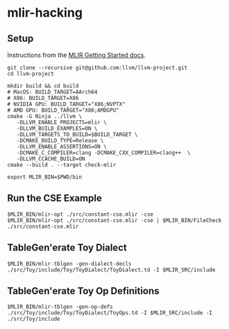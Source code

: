 # mlir-hacking

## Setup

Instructions from the
[MLIR Getting Started docs](https://mlir.llvm.org/getting_started/).

```shell
git clone --recursive git@github.com:llvm/llvm-project.git
cd llvm-project

mkdir build && cd build
# MacOS: BUILD_TARGET=AArch64
# X86: BUILD_TARGET=X86
# NVIDIA GPU: BUILD_TARGET="X86;NVPTX"
# AMD GPU: BUILD_TARGET="X86;AMDGPU"
cmake -G Ninja ../llvm \
   -DLLVM_ENABLE_PROJECTS=mlir \
   -DLLVM_BUILD_EXAMPLES=ON \
   -DLLVM_TARGETS_TO_BUILD=$BUILD_TARGET \
   -DCMAKE_BUILD_TYPE=Release \
   -DLLVM_ENABLE_ASSERTIONS=ON \
   -DCMAKE_C_COMPILER=clang -DCMAKE_CXX_COMPILER=clang++  \
   -DLLVM_CCACHE_BUILD=ON
cmake --build . --target check-mlir

export MLIR_BIN=$PWD/bin
```


## Run the CSE Example

```shell
$MLIR_BIN/mlir-opt ./src/constant-cse.mlir -cse
$MLIR_BIN/mlir-opt ./src/constant-cse.mlir -cse | $MLIR_BIN/FileCheck ./src/constant-cse.mlir
```


## TableGen'erate Toy Dialect

```shell
$MLIR_BIN/mlir-tblgen -gen-dialect-decls ./src/Toy/include/Toy/ToyDialect/ToyDialect.td -I $MLIR_SRC/include
```


## TableGen'erate Toy Op Definitions

```shell
$MLIR_BIN/mlir-tblgen -gen-op-defs ./src/Toy/include/Toy/ToyDialect/ToyOps.td -I $MLIR_SRC/include -I ./src/Toy/include
```
